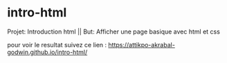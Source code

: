# intro-html
Projet: Introduction  html ||  But: Afficher une page basique avec html et css

pour voir le resultat suivez ce lien : https://attikpo-akrabal-godwin.github.io/intro-html/
